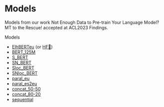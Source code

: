 # Models

Models from our work Not Enough Data to Pre-train Your Language Model? MT to the Rescue! accepted at ACL2023 Findings.

Models
* [ElhBERTeu](https://storage.googleapis.com/elhuyar/mtbert/models/ElhBERTeu.tar.gz) (or [HF🤗](https://huggingface.co/orai-nlp/ElhBERTeu))
* [BERT_125M](https://storage.googleapis.com/elhuyar/mtbert/models/bert_125M.tar.gz)
* [S_BERT](https://storage.googleapis.com/elhuyar/mtbert/models/S_BERT.tar.gz)
* [SN_BERT](https://storage.googleapis.com/elhuyar/mtbert/models/SN_BERT.tar.gz)
* [Sloc_BERT](https://storage.googleapis.com/elhuyar/mtbert/models/Sloc_BERT.tar.gz)
* [SNloc_BERT](https://storage.googleapis.com/elhuyar/mtbert/models/SNloc_BERT.tar.gz)
* [paral_eu](https://storage.googleapis.com/elhuyar/mtbert/models/paral_EU.tar.gz)
* [paral_es2eu](https://storage.googleapis.com/elhuyar/mtbert/models/paral_ES2EU.tar.gz)
* [concat_50-50](https://storage.googleapis.com/elhuyar/mtbert/models/concat50-50.tar.gz)
* [concat_80-20](https://storage.googleapis.com/elhuyar/mtbert/models/concat80-20.tar.gz)
* [sequential](https://storage.googleapis.com/elhuyar/mtbert/models/sequential.tar.gz)
